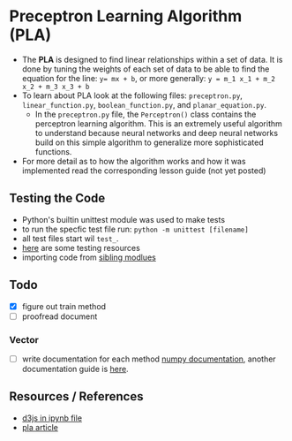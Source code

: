 # Preceptron Learning Algorithm (PLA)

- The **PLA** is designed to find linear relationships within a set of data. It is done by tuning the weights of each set of data to be able to find the equation for the line: `y= mx + b`, or more generally: `y = m_1 x_1 + m_2 x_2 + m_3 x_3 + b`
- To learn about PLA look at the following files: `preceptron.py`, `linear_function.py`, `boolean_function.py`, and `planar_equation.py`.
  - In the `preceptron.py` file, the `Perceptron()` class contains the perceptron learning algorithm. This is an extremely useful algorithm to understand because neural networks and deep neural networks build on this simple algorithm to generalize more sophisticated functions.
- For more detail as to how the algorithm works and how it was implemented read the corresponding lesson guide (not yet posted)

## Testing the Code

- Python's builtin unittest module was used to make tests
- to run the specfic test file run: `python -m unittest [filename]`
- all test files start wil `test_`.
- [here](https://docs.python-guide.org/writing/tests/) are some testing resources
- importing code from [sibling modlues](https://wiki.python.org/moin/Asking%20for%20Help/How%20can%20I%20import%20a%20module%20from%20a%20sibling%20directory%3F)

## Todo

- [x] figure out train method
- [ ] proofread document

### Vector

- [ ] write documentation for each method [numpy documentation](https://numpydoc.readthedocs.io/en/latest/format.html), another documentation guide is [here](https://realpython.com/documenting-python-code/).

## Resources / References

- [d3js in ipynb file](https://www.stefaanlippens.net/jupyter-custom-d3-visualization.html)
- [pla article](https://towardsdatascience.com/perceptron-learning-algorithm-d5db0deab975)
